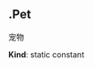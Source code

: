 <a name="module_miot/service/smarthome..MemberType.Pet"></a>

## .Pet
宠物

**Kind**: static constant  

